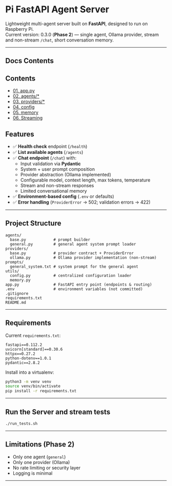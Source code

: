 # Pi FastAPI Agent Server

Lightweight multi-agent server built on **FastAPI**, designed to run on Raspberry Pi.  
Current version: 0.3.0 (**Phase 2**) — single agent, Ollama provider, stream and non-stream `/chat`, short conversation memory.

---

## Docs Contents

  ## Contents
  - [01. app.py](/docs/app_py.md)
  - [02. agents/*](/docs/agents.md)
  - [03. providers/*](/docs/providers.md)
  - [04. config](/docs/config.md)
  - [05. memory](/docs/memory.md)
  - [06. Streaming](/docs/streaming.md)





## Features

- ✅ **Health check** endpoint (`/health`)
- ✅ **List available agents** (`/agents`)
- ✅ **Chat endpoint** (`/chat`) with:
  - Input validation via **Pydantic**
  - System + user prompt composition
  - Provider abstraction (Ollama implemented)
  - Configurable model, context length, max tokens, temperature
  - Stream and non-stream responses
  - Limited conversational memory
- ✅ **Environment-based config** (`.env` or defaults)
- ✅ **Error handling** (`ProviderError` → 502; validation errors → 422)

---

## Project Structure

```
agents/
  base.py            # prompt builder
  general.py         # general agent system prompt loader
providers/
  base.py            # provider contract + ProviderError
  ollama.py          # Ollama provider implementation (non-stream)
prompts/
  general_system.txt # system prompt for the general agent
utils/
  config.py          # centralized configuration loader
  memory.py
app.py               # FastAPI entry point (endpoints & routing)
.env                 # environment variables (not committed)
.gitignore
requirements.txt
README.md
```

---

## Requirements

Current `requirements.txt`:

```
fastapi==0.112.2
uvicorn[standard]==0.30.6
httpx==0.27.2
python-dotenv==1.0.1
pydantic==2.8.2
```

Install into a virtualenv:

```bash
python3 -m venv venv
source venv/bin/activate
pip install -r requirements.txt
```

---

## Run the Server and stream tests
```bash
./run_tests.sh
```

---

## Limitations (Phase 2)

- Only one agent (`general`)
- Only one provider (Ollama)
- No rate limiting or security layer
- Logging is minimal

---






